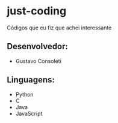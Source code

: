 # just-coding
Códigos que eu fiz que achei interessante

## Desenvolvedor:
- Gustavo Consoleti

## Linguagens:
- Python
- C
- Java
- JavaScript
